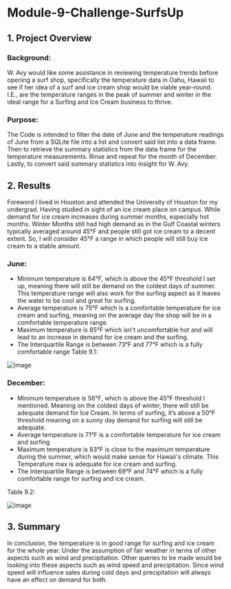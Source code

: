# Module-9-Challenge-SurfsUp
## 1. Project Overview
### Background:
W. Avy would like some assistance in reviewing temperature trends before opening a surf shop, specifically the temperature data in Oahu, Hawaii to see if her idea of a surf and ice cream shop would be viable year-round. I.E., are the temperature ranges in the peak of summer and winter in the ideal range for a Surfing and Ice Cream business to thrive.
### Purpose:
The Code is intended to filter the date of June and the temperature readings of June from a SQLite file into a list and convert said list into a data frame. Then to retrieve the summary statistics from the data frame for the temperature measurements. Rinse and repeat for the month of December. Lastly, to convert said summary statistics into insight for W. Avy.
## 2. Results
Foreword I lived in Houston and attended the University of Houston for my undergrad. Having studied in sight of an ice cream place on campus. While demand for ice cream increases during summer months, especially hot months. Winter Months still had high demand as in the Gulf Coastal winters typically averaged around 45°F and people still got ice cream to a decent extent. So, I will consider 45°F a range in which people will still buy ice cream to a stable amount.
### June:
- Minimum temperature is 64°F, which is above the 45°F threshold I set up, meaning there will still be demand on the coldest days of summer. This temperature range will also work for the surfing aspect as it leaves the water to be cool and great for surfing.
- Average temperature is 75°F which is a comfortable temperature for ice cream and surfing, meaning on the average day the shop will be in a comfortable temperature range.
- Maximum temperature is 85°F which isn't uncomfortable hot and will lead to an increase in demand for ice cream and the surfing.
- The Interquartile Range is between 73°F and 77°F which is a fully comfortable range 
Table 9.1:

![image](https://user-images.githubusercontent.com/71575748/155899541-f38c8626-0ced-4e88-8b22-16782ba406c8.png)

### December:
- Minimum temperature is 56°F, which is above the 45°F threshold I mentioned. Meaning on the coldest days of winter, there will still be adequate demand for Ice Cream. In terms of surfing, it’s above a 50°F threshold meaning on a sunny day demand for surfing will still be adequate.
- Average temperature is 71°F is a comfortable temperature for ice cream and surfing
- Maximum temperature is 83°F is close to the maximum temperature during the summer, which would make sense for Hawaii's climate. This Temperature max is adequate for ice cream and surfing.
- The Interquartile Range is between 69°F and 74°F which is a fully comfortable range for surfing and ice cream.

Table 9.2:

![image](https://user-images.githubusercontent.com/71575748/155899778-b52e3927-2dc4-49d3-8747-abd2bc816ed8.png)

## 3. Summary
In conclusion, the temperature is in good range for surfing and ice cream for the whole year. Under the assumption of fair weather in terms of other aspects such as wind and precipitation. Other queries to be made would be looking into these aspects such as wind speed and precipitation. Since wind speed will influence sales during cold days and precipitation will always have an effect on demand for both.
